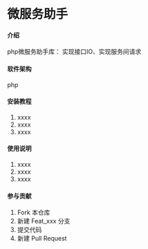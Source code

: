 # 微服务助手

#### 介绍

php微服务助手库：
实现接口IO、实现服务间请求


#### 软件架构
php


#### 安装教程

1. xxxx
2. xxxx
3. xxxx

#### 使用说明

1. xxxx
2. xxxx
3. xxxx

#### 参与贡献

1. Fork 本仓库
2. 新建 Feat_xxx 分支
3. 提交代码
4. 新建 Pull Request